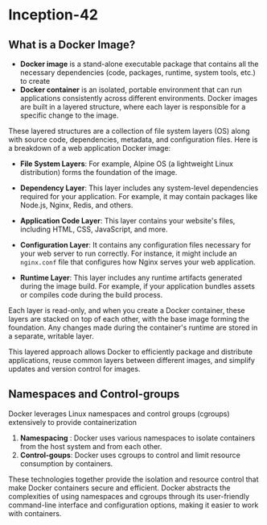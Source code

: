 # Inception-42

## What is a Docker Image?

- **Docker image** is a stand-alone executable package that contains all the necessary dependencies (code, packages, runtime, system tools, etc.) to create
- **Docker container** is an isolated, portable environment that can run applications consistently across different environments. Docker images are built in a layered structure, where each layer is responsible for a specific change to the image.

These layered structures are a collection of file system layers (OS) along with source code, dependencies, metadata, and configuration files. Here is a breakdown of a web application Docker image:

- **File System Layers**: For example, Alpine OS (a lightweight Linux distribution) forms the foundation of the image.

- **Dependency Layer**: This layer includes any system-level dependencies required for your application. For example, it may contain packages like Node.js, Nginx, Redis, and others.

- **Application Code Layer**: This layer contains your website's files, including HTML, CSS, JavaScript, and more.

- **Configuration Layer**: It contains any configuration files necessary for your web server to run correctly. For instance, it might include an `nginx.conf` file that configures how Nginx serves your web application.

- **Runtime Layer**: This layer includes any runtime artifacts generated during the image build. For example, if your application bundles assets or compiles code during the build process.

Each layer is read-only, and when you create a Docker container, these layers are stacked on top of each other, with the base image forming the foundation. Any changes made during the container's runtime are stored in a separate, writable layer.

This layered approach allows Docker to efficiently package and distribute applications, reuse common layers between different images, and simplify updates and version control for images.

## Namespaces and Control-groups

Docker leverages Linux namespaces and control groups (cgroups) extensively to provide containerization
1. **Namespacing** : Docker uses various namespaces to isolate containers from the host system and from each other.
2. **Control-goups**: Docker uses cgroups to control and limit resource consumption by containers.

These technologies together provide the isolation and resource control that make Docker containers secure and efficient. Docker abstracts the complexities of using namespaces and cgroups through its user-friendly command-line interface and configuration options, making it easier to work with containers.